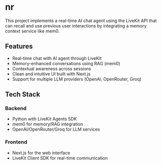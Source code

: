 # nr

This project implements a real-time AI chat agent using the LiveKit API that can recall and use previous user interactions by integrating a memory context service like mem0.

## Features

- Real-time chat with AI agent through LiveKit
- Memory-enhanced conversations using RAG (mem0)
- Contextual awareness across sessions
- Clean and intuitive UI built with Next.js
- Support for multiple LLM providers (OpenAI, OpenRouter, Groq)

## Tech Stack

### Backend
- Python with LiveKit Agents SDK
- mem0 for memory/RAG integration
- OpenAI/OpenRouter/Groq for LLM services

### Frontend
- Next.js for the web interface
- LiveKit Client SDK for real-time communication
